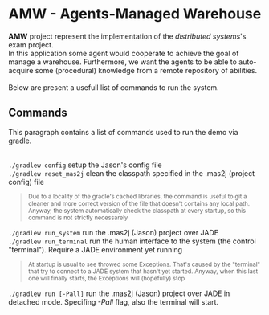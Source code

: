 <h1>AMW - Agents-Managed Warehouse</h1>

**AMW** project represent the implementation of the <i>distributed systems</i>'s exam project.</br>
In this application some agent would cooperate to achieve the goal of manage a warehouse. Furthermore, we want the agents to be able to auto-acquire some (procedural) knowledge from a remote repository of abilities.</br></br>
Below are present a usefull list of commands to run the system.

<h2>Commands</h2>
This paragraph contains a list of commands used to run the demo via gradle.<br/><br/>

`./gradlew config` setup the Jason's config file</br>
`./gradlew reset_mas2j` clean the classpath specified in the .mas2j  (project config) file</br>
>   <sub>Due to a locality of the gradle's cached libraries, the command is useful to git a cleaner and more correct version of the file that doesn't contains any local path. Anyway, the system automatically check the classpath at every startup, so this command is not strictly necessarely</sub>

`./gradlew run_system` run the .mas2j (Jason) project over JADE</br> 
`./gradlew run_terminal` run the human interface to the system (the control "terminal"). Require a JADE environment yet running</br>
>   <sub>At startup is usual to see throwed some Exceptions. That's caused by the "terminal" that try to connect to a JADE system that hasn't yet started. Anyway, when this last one will finally starts, the Exceptions will (hopefully) stop</sub>

`./gradlew run [-Pall]` run the .mas2j (Jason) project over JADE in detached mode. Specifing <i>-Pall</i> flag, also the terminal will start.</br>